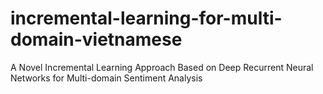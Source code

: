 # incremental-learning-for-multi-domain-vietnamese
A Novel Incremental Learning Approach Based on Deep Recurrent Neural Networks for Multi-domain Sentiment Analysis
